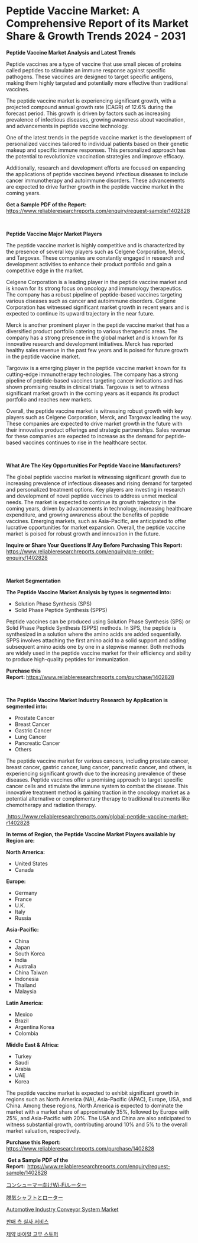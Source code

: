 <p><h1>Peptide Vaccine Market: A Comprehensive Report of its Market Share & Growth Trends 2024 - 2031</h1></p><p><strong>Peptide Vaccine Market Analysis and Latest Trends</strong></p>
<p><p>Peptide vaccines are a type of vaccine that use small pieces of proteins called peptides to stimulate an immune response against specific pathogens. These vaccines are designed to target specific antigens, making them highly targeted and potentially more effective than traditional vaccines.</p><p>The peptide vaccine market is experiencing significant growth, with a projected compound annual growth rate (CAGR) of 12.6% during the forecast period. This growth is driven by factors such as increasing prevalence of infectious diseases, growing awareness about vaccination, and advancements in peptide vaccine technology.</p><p>One of the latest trends in the peptide vaccine market is the development of personalized vaccines tailored to individual patients based on their genetic makeup and specific immune responses. This personalized approach has the potential to revolutionize vaccination strategies and improve efficacy.</p><p>Additionally, research and development efforts are focused on expanding the applications of peptide vaccines beyond infectious diseases to include cancer immunotherapy and autoimmune disorders. These advancements are expected to drive further growth in the peptide vaccine market in the coming years.</p></p>
<p><strong>Get a Sample PDF of the Report:&nbsp;</strong> <a href="https://www.reliableresearchreports.com/enquiry/request-sample/1402828">https://www.reliableresearchreports.com/enquiry/request-sample/1402828</a></p>
<p>&nbsp;</p>
<p><strong>Peptide Vaccine Major Market Players</strong></p>
<p><p>The peptide vaccine market is highly competitive and is characterized by the presence of several key players such as Celgene Corporation, Merck, and Targovax. These companies are constantly engaged in research and development activities to enhance their product portfolio and gain a competitive edge in the market.</p><p>Celgene Corporation is a leading player in the peptide vaccine market and is known for its strong focus on oncology and immunology therapeutics. The company has a robust pipeline of peptide-based vaccines targeting various diseases such as cancer and autoimmune disorders. Celgene Corporation has witnessed significant market growth in recent years and is expected to continue its upward trajectory in the near future.</p><p>Merck is another prominent player in the peptide vaccine market that has a diversified product portfolio catering to various therapeutic areas. The company has a strong presence in the global market and is known for its innovative research and development initiatives. Merck has reported healthy sales revenue in the past few years and is poised for future growth in the peptide vaccine market.</p><p>Targovax is a emerging player in the peptide vaccine market known for its cutting-edge immunotherapy technologies. The company has a strong pipeline of peptide-based vaccines targeting cancer indications and has shown promising results in clinical trials. Targovax is set to witness significant market growth in the coming years as it expands its product portfolio and reaches new markets.</p><p>Overall, the peptide vaccine market is witnessing robust growth with key players such as Celgene Corporation, Merck, and Targovax leading the way. These companies are expected to drive market growth in the future with their innovative product offerings and strategic partnerships. Sales revenue for these companies are expected to increase as the demand for peptide-based vaccines continues to rise in the healthcare sector.</p></p>
<p>&nbsp;</p>
<p><strong>What Are The Key Opportunities For Peptide Vaccine Manufacturers?</strong></p>
<p><p>The global peptide vaccine market is witnessing significant growth due to increasing prevalence of infectious diseases and rising demand for targeted and personalized treatment options. Key players are investing in research and development of novel peptide vaccines to address unmet medical needs. The market is expected to continue its growth trajectory in the coming years, driven by advancements in technology, increasing healthcare expenditure, and growing awareness about the benefits of peptide vaccines. Emerging markets, such as Asia-Pacific, are anticipated to offer lucrative opportunities for market expansion. Overall, the peptide vaccine market is poised for robust growth and innovation in the future.</p></p>
<p><strong>Inquire or Share Your Questions If Any Before Purchasing This Report:</strong> <a href="https://www.reliableresearchreports.com/enquiry/pre-order-enquiry/1402828">https://www.reliableresearchreports.com/enquiry/pre-order-enquiry/1402828</a></p>
<p>&nbsp;</p>
<p><strong>Market Segmentation</strong></p>
<p><strong>The Peptide Vaccine Market Analysis by types is segmented into:</strong></p>
<p><ul><li>Solution Phase Synthesis (SPS)</li><li>Solid Phase Peptide Synthesis (SPPS)</li></ul></p>
<p><p>Peptide vaccines can be produced using Solution Phase Synthesis (SPS) or Solid Phase Peptide Synthesis (SPPS) methods. In SPS, the peptide is synthesized in a solution where the amino acids are added sequentially. SPPS involves attaching the first amino acid to a solid support and adding subsequent amino acids one by one in a stepwise manner. Both methods are widely used in the peptide vaccine market for their efficiency and ability to produce high-quality peptides for immunization.</p></p>
<p><strong>Purchase this Report:&nbsp;</strong><a href="https://www.reliableresearchreports.com/purchase/1402828">https://www.reliableresearchreports.com/purchase/1402828</a></p>
<p>&nbsp;</p>
<p><strong>The Peptide Vaccine Market Industry Research by Application is segmented into:</strong></p>
<p><ul><li>Prostate Cancer</li><li>Breast Cancer</li><li>Gastric Cancer</li><li>Lung Cancer</li><li>Pancreatic Cancer</li><li>Others</li></ul></p>
<p><p>The peptide vaccine market for various cancers, including prostate cancer, breast cancer, gastric cancer, lung cancer, pancreatic cancer, and others, is experiencing significant growth due to the increasing prevalence of these diseases. Peptide vaccines offer a promising approach to target specific cancer cells and stimulate the immune system to combat the disease. This innovative treatment method is gaining traction in the oncology market as a potential alternative or complementary therapy to traditional treatments like chemotherapy and radiation therapy.</p></p>
<p><a href="https://www.reliableresearchreports.com/global-peptide-vaccine-market-r1402828">&nbsp;https://www.reliableresearchreports.com/global-peptide-vaccine-market-r1402828</a></p>
<p><strong>In terms of Region, the Peptide Vaccine Market Players available by Region are:</strong></p>
<p>
    <p> <strong> North America: </strong>
        <ul>
            <li>United States</li>
            <li>Canada</li>
        </ul>
        </p> 
    <p> <strong> Europe: </strong>
        <ul>
            <li>Germany</li>
            <li>France</li>
            <li>U.K.</li>
            <li>Italy</li>
            <li>Russia</li>
        </ul>
        </p> 
    <p> <strong> Asia-Pacific: </strong>
        <ul>
            <li>China</li>
            <li>Japan</li>
            <li>South Korea</li>
            <li>India</li>
            <li>Australia</li>
            <li>China Taiwan</li>
            <li>Indonesia</li>
            <li>Thailand</li>
            <li>Malaysia</li>
        </ul>
        </p> 
    <p> <strong> Latin America: </strong>
        <ul>
            <li>Mexico</li>
            <li>Brazil</li>
            <li>Argentina Korea</li>
            <li>Colombia</li>
        </ul>
        </p> 
    <p> <strong> Middle East & Africa: </strong>
        <ul>
            <li>Turkey</li>
            <li>Saudi</li>
            <li>Arabia</li>
            <li>UAE</li>
            <li>Korea</li>
        </ul>
    </p>
    </p>
<p><p>The peptide vaccine market is expected to exhibit significant growth in regions such as North America (NA), Asia-Pacific (APAC), Europe, USA, and China. Among these regions, North America is expected to dominate the market with a market share of approximately 35%, followed by Europe with 25%, and Asia-Pacific with 20%. The USA and China are also anticipated to witness substantial growth, contributing around 10% and 5% to the overall market valuation, respectively.</p></p>
<p><strong>Purchase this Report: </strong><a href="https://www.reliableresearchreports.com/purchase/1402828">https://www.reliableresearchreports.com/purchase/1402828</a></p>
<p>&nbsp;<strong>Get a Sample PDF of the Report:&nbsp;&nbsp;</strong><a href="https://www.reliableresearchreports.com/enquiry/request-sample/1402828">https://www.reliableresearchreports.com/enquiry/request-sample/1402828</a></p>
<p><strong></strong></p>
<p><p><a href="https://github.com/oqoeusbvpadwjs08/Market-Research-Report-List-2/blob/main/6420338114141.md">コンシューマー向けWi-Fiルーター</a></p><p><a href="https://github.com/AaronVargas43/Market-Research-Report-List-2/blob/main/5751133114142.md">脱気シャフトとローター</a></p><p><a href="https://github.com/provorikovar/Market-Research-Report-List-4/blob/main/automotive-industry-conveyor-system-market.md">Automotive Industry Conveyor System Market</a></p><p><a href="https://github.com/joyliyu/Market-Research-Report-List-1/blob/main/6081815111035.md">판매 측 실사 서비스</a></p><p><a href="https://github.com/nicolaseller56452023/Market-Research-Report-List-1/blob/main/8627148111036.md">제약 바이알 고무 스토퍼</a></p></p>